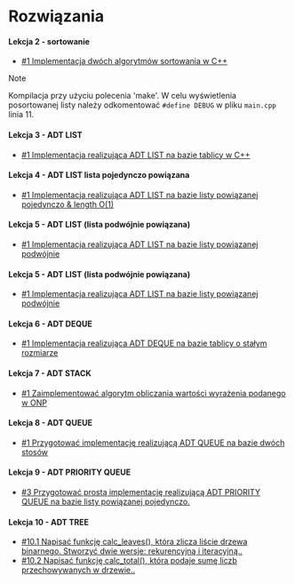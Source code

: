 # **Rozwiązania**

#### **Lekcja 2 - sortowanie**
* [#1 Implementacja dwóch algorytmów sortowania w C++](/Lekcja_2/)
>[!NOTE]
> Kompilacja przy użyciu polecenia 'make'. W celu wyświetlenia posortowanej listy należy odkomentować ```#define DEBUG``` w pliku ```main.cpp``` linia 11.

#### **Lekcja 3 - ADT LIST**
* [#1 Implementacja realizująca ADT LIST na bazie tablicy w C++](/lekcja_3/)


#### **Lekcja 4 - ADT LIST lista pojedynczo powiązana**
* [#1 Implementacja realizująca ADT LIST na bazie listy powiązanej pojedynczo & length O(1)](/lekcja_4/)

#### **Lekcja 5 - ADT LIST (lista podwójnie powiązana)**
* [#1 Implementacja realizująca ADT LIST na bazie listy  powiązanej podwójnie](/lekcja_5/)

#### **Lekcja 5 - ADT LIST (lista podwójnie powiązana)**
* [#1 Implementacja realizująca ADT LIST na bazie listy  powiązanej podwójnie](/lekcja_5/)

#### **Lekcja 6 - ADT DEQUE**
* [#1 Implementacja realizująca ADT DEQUE na bazie tablicy o stałym rozmiarze ](/lekcja_6/)

#### **Lekcja 7 -  ADT STACK**
* [#1 Zaimplementować algorytm obliczania wartości wyrażenia podanego w ONP](/lekcja_7/)

#### **Lekcja 8 -  ADT QUEUE**
* [#1 Przygotować implementację realizującą ADT QUEUE na bazie dwóch stosów](/lekcja_8/)


#### **Lekcja 9 - ADT PRIORITY QUEUE**
* [#3 Przygotować prostą implementację realizującą ADT PRIORITY QUEUE na bazie listy powiązanej pojedynczo.](/lekcja_9/)

#### **Lekcja 10 - ADT TREE**
* [#10.1 Napisać funkcję calc_leaves(), która zlicza liście drzewa binarnego. Stworzyć dwie wersje: rekurencyjną i iteracyjną..](/lekcja_10/)
* [#10.2 Napisać funkcję calc_total(), która podaje sumę liczb przechowywanych w drzewie..](/lekcja_10/)


